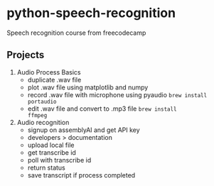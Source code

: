 # python-speech-recognition
Speech recognition course from freecodecamp

## Projects
1. Audio Process Basics
    * duplicate .wav file
    * plot .wav file using matplotlib and numpy
    * record .wav file with microphone using pyaudio
    <code>brew install portaudio</code>
    * edit .wav file and convert to .mp3 file
    <code>brew install ffmpeg</code>
2. Audio recognition
    * signup on assemblyAI and get API key
    * developers > documentation
    * upload local file
    * get transcribe id
    * poll with transcribe id
    * return status
    * save transcript if process completed